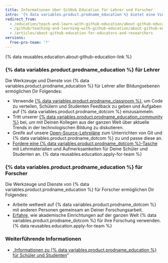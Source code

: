 ```yaml
---
title: Informationen über GitHub Education für Lehrer und Forscher
intro: '{% data variables.product.prodname_education %} bietet eine Vielzahl von Tools, mit denen Lehrer und Forscher innerhalb und außerhalb des Unterrichts effektiver arbeiten können.'
redirect_from:
  - /education/teach-and-learn-with-github-education/about-github-education-for-educators-and-researchers
  - /github/teaching-and-learning-with-github-education/about-github-education-for-educators-and-researchers
  - /articles/about-github-education-for-educators-and-researchers
versions:
  free-pro-team: '*'
---
```


{% data reusables.education.about-github-education-link %}

### {% data variables.product.prodname_education %} für Lehrer

Die Werkzeuge und Dienste von {% data variables.product.prodname_education %} für Lehrer aller Bildungsebenen ermöglichen Dir Folgendes:
  - Verwende [{% data variables.product.prodname_classroom %}](https://classroom.github.com), um Code zu verteilen, Schülern und Studenten Feedback zu geben und Aufgaben auf {% data variables.product.prodname_dotcom %} einzusammeln.
  - Tritt unserer [{% data variables.product.prodname_education_community %}](https://education.github.com/forum) bei, um mit Deinen Kollegen aus der ganzen Welt über aktuelle Trends in der technologischen Bildung zu diskutieren.
  - Greife auf unsere [Open-Source-Lehrpläne](https://education.github.community/t/open-source-lesson-plans/1591) zum Unterrichten von Git und {% data variables.product.prodname_dotcom %} zu und passe diese an.
  - [Fordere eine {% data variables.product.prodname_dotcom %}-Tasche](https://education.github.community/t/get-a-github-swag-bag-for-your-classroom/33) mit Lehrmaterialien und Aufmerksamkeiten für Deine Schüler und Studenten an.
  {% data reusables.education.apply-for-team %}

### {% data variables.product.prodname_education %} für Forscher

Die Werkzeuge und Dienste von {% data variables.product.prodname_education %} für Forscher ermöglichen Dir Folgendes:
  - Arbeite weltweit auf {% data variables.product.prodname_dotcom %} mit anderen Personen gemeinsam an Deiner Forschungsarbeit.
  - [Erfahre](https://education.github.com/stories), wie akademische Einrichtungen auf der ganzen Welt {% data variables.product.prodname_dotcom %} für ihre Forschung verwenden.
  {% data reusables.education.apply-for-team %}

### Weiterführende Informationen

- „[Informationen zu {% data variables.product.prodname_education %} für Schüler und Studenten](/articles/about-github-education-for-students)“
